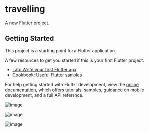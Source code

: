 # travelling

A new Flutter project.

## Getting Started

This project is a starting point for a Flutter application.

A few resources to get you started if this is your first Flutter project:

- [Lab: Write your first Flutter app](https://docs.flutter.dev/get-started/codelab)
- [Cookbook: Useful Flutter samples](https://docs.flutter.dev/cookbook)

For help getting started with Flutter development, view the
[online documentation](https://docs.flutter.dev/), which offers tutorials,
samples, guidance on mobile development, and a full API reference.

![image](https://user-images.githubusercontent.com/98304052/193425949-155af0c3-d9a4-43bc-9e3d-b10fd16f58cd.png)

![image](https://user-images.githubusercontent.com/98304052/193425958-bb0902ac-8bd7-4170-8e92-d7f6aacd804d.png)


![image](https://user-images.githubusercontent.com/98304052/193425961-80339e88-6fc4-4882-b7ba-ec190e30f64e.png)
